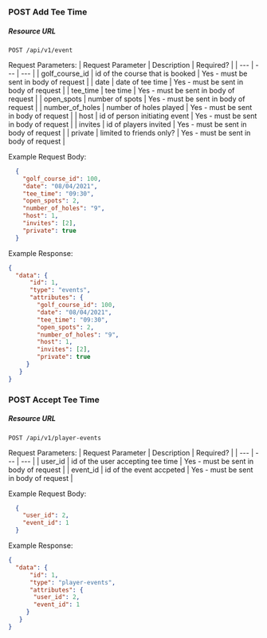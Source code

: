 ### POST Add Tee Time
##### Resource URL
```
POST /api/v1/event
```
Request Parameters:
| Request Parameter | Description | Required? |
| --- | --- | --- |
| golf_course_id | id of the course that is booked | Yes - must be sent in body of request |
| date | date of tee time | Yes - must be sent in body of request |
| tee_time | tee time | Yes - must be sent in body of request |
| open_spots | number of spots | Yes - must be sent in body of request |
| number_of_holes | number of holes played | Yes - must be sent in body of request |
| host | id of person initiating event | Yes - must be sent in body of request |
| invites | id of players invited | Yes - must be sent in body of request |
| private | limited to friends only? | Yes - must be sent in body of request |

Example Request Body:
```json
  {
    "golf_course_id": 100,
    "date": "08/04/2021",
    "tee_time": "09:30",
    "open_spots": 2,
    "number_of_holes": "9",
    "host": 1,
    "invites": [2],
    "private": true
  }
```

Example Response:    
```json
{
  "data": {
      "id": 1,
      "type": "events",
      "attributes": {
        "golf_course_id": 100,
        "date": "08/04/2021",
        "tee_time": "09:30",
        "open_spots": 2,
        "number_of_holes": "9",
        "host": 1,
        "invites": [2],
        "private": true
     }
   }
}
```

### POST Accept Tee Time
##### Resource URL
```
POST /api/v1/player-events
```
Request Parameters:
| Request Parameter | Description | Required? |
| --- | --- | --- |
| user_id | id of the user accepting tee time | Yes - must be sent in body of request |
| event_id | id of the event accpeted | Yes - must be sent in body of request |

Example Request Body:
```json
  {
    "user_id": 2,
    "event_id": 1
  }
```

Example Response:    
```json
{
  "data": {
      "id": 1,
      "type": "player-events",
      "attributes": {
       "user_id": 2,
       "event_id": 1
     }
   }
}
```

